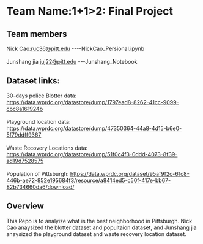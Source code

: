 # Team Name:1+1>2: Final Project
## Team members 
Nick Cao:ruc36@pitt.edu ----NickCao_Persional.ipynb
<br>
<br>
Junshang jia juj22@pitt.edu ---Junshang_Notebook
## Dataset links:  
30-days police Blotter data: https://data.wprdc.org/datastore/dump/1797ead8-8262-41cc-9099-cbc8a161924b
<br>
<br>Playground location data: https://data.wprdc.org/datastore/dump/47350364-44a8-4d15-b6e0-5f79ddff9367
<br>
<br>Waste Recovery Locations data: https://data.wprdc.org/datastore/dump/51f0c4f3-0ddd-4073-8f39-ad19d7528575
<br>
<br>Population of Pittsburgh: https://data.wprdc.org/dataset/95af9f2c-61c8-446b-ae72-852e195684f3/resource/a8414ed5-c50f-417e-bb67-82b734660da6/download/

## Overview
This Repo is to analyize what is the best neighborhood in Pittsburgh.
Nick Cao anaysized the blotter dataset and popultaion dataset, and Junshang jia anaysized the playground dataset and waste recovery location dataset.
